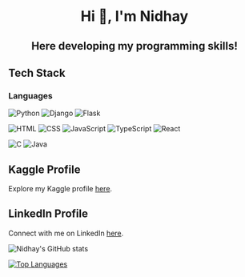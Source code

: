 <h1 align="center">Hi 👋, I'm Nidhay</h1>
<h2 align="center">Here developing my programming skills!</h2>

<h2 align="left">Tech Stack</h2>

<h3 align="left">Languages</h3>
<p align="left">
  <a target="_blank"> <img src="https://img.shields.io/badge/Python-3776AB?style=for-the-badge&logo=python&logoColor=F7DF1E" alt="Python"/> </a>
  <a target="_blank"> <img src="https://img.shields.io/badge/Django-323330?style=for-the-badge&logo=django&logoColor=F7DF1E" alt="Django"/> </a>
  <a target="_blank"> <img src="https://img.shields.io/badge/Flask-323330?style=for-the-badge&logo=flask&logoColor=F7DF1E" alt="Flask"/> </a>
  
  <a target="_blank"> <img src="https://img.shields.io/badge/HTML-239120?style=for-the-badge&logo=html5&logoColor=white" alt="HTML"/> </a>
  <a target="_blank"> <img src="https://img.shields.io/badge/CSS-239120?style=for-the-badge&logo=css&logoColor=white" alt="CSS"/> </a>
  <a target="_blank"> <img src="https://img.shields.io/badge/JavaScript-323330?style=for-the-badge&logo=javascript&logoColor=F7DF1E" alt="JavaScript"/> </a>
  <a target="_blank"> <img src="https://img.shields.io/badge/TypeScript-323330?style=for-the-badge&logo=typescript&logoColor=F7DF1E" alt="TypeScript"/> </a>
  <a target="_blank"> <img src="https://img.shields.io/badge/React-323330?style=for-the-badge&logo=react&logoColor=F7DF1E" alt="React"/> </a>
  
  <a target="_blank"> <img src="https://img.shields.io/badge/C-00599C?style=for-the-badge&logo=c&logoColor=white" alt="C"/> </a>
  <a target="_blank"> <img src="https://img.shields.io/badge/Java-ED8B00?style=for-the-badge&logo=java&logoColor=white" alt="Java"/> </a>
  <!-- Add more language logos as needed -->
</p>

## Kaggle Profile
Explore my Kaggle profile [here](https://www.kaggle.com/nidhaypancholi).

## LinkedIn Profile
Connect with me on LinkedIn [here](https://www.linkedin.com/in/nidhaypancholi/).

![Nidhay's GitHub stats](https://github-readme-stats.vercel.app/api?username=NidhayPancholi&count_private=true)

<a href="https://github.com/NidhayPancholi/github-readme-stats"><img alt="Top Languages" src="https://github-readme-stats.vercel.app/api/top-langs/?username=NidhayPancholi&langs_count=8&count_private=true&layout=compact&theme=react&hide_border=true&bg_color=0D1117" /></a>
